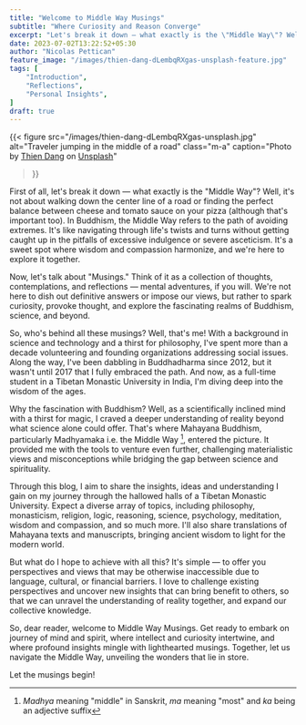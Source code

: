 ```yaml
---
title: "Welcome to Middle Way Musings"
subtitle: "Where Curiosity and Reason Converge"
excerpt: "Let's break it down — what exactly is the \"Middle Way\"? Well, it's not about walking down the center line of a road or finding the perfect balance between cheese and tomato sauce on your pizza (although that's important too..."
date: 2023-07-02T13:22:52+05:30
author: "Nicolas Pettican"
feature_image: "/images/thien-dang-dLembqRXgas-unsplash-feature.jpg"
tags: [
    "Introduction",
    "Reflections",
    "Personal Insights",
]
draft: true
---
```


{{< figure 
    src="/images/thien-dang-dLembqRXgas-unsplash.jpg" 
    alt="Traveler jumping in the middle of a road" 
    class="m-a"
    caption="Photo by [Thien Dang](https://unsplash.com/@th_dangvu?utm_source=unsplash&utm_medium=referral&utm_content=creditCopyText) on [Unsplash](https://unsplash.com/photos/dLembqRXgas?utm_source=unsplash&utm_medium=referral&utm_content=creditCopyText)"
>}}
  

First of all, let's break it down — what exactly is the "Middle Way"? Well, it's not about walking down the center line of a road or finding the perfect balance between cheese and tomato sauce on your pizza (although that's important too). In Buddhism, the Middle Way refers to the path of avoiding extremes. It's like navigating through life's twists and turns without getting caught up in the pitfalls of excessive indulgence or severe asceticism. It's a sweet spot where wisdom and compassion harmonize, and we're here to explore it together.

Now, let's talk about "Musings." Think of it as a collection of thoughts, contemplations, and reflections — mental adventures, if you will. We're not here to dish out definitive answers or impose our views, but rather to spark curiosity, provoke thought, and explore the fascinating realms of Buddhism, science, and beyond.

So, who's behind all these musings? Well, that's me! With a background in science and technology and a thirst for philosophy, I've spent more than a decade volunteering and founding organizations addressing social issues. Along the way, I've been dabbling in Buddhadharma since 2012, but it wasn't until 2017 that I fully embraced the path. And now, as a full-time student in a Tibetan Monastic University in India, I'm diving deep into the wisdom of the ages.

Why the fascination with Buddhism? Well, as a scientifically inclined mind with a thirst for magic, I craved a deeper understanding of reality beyond what science alone could offer. That's where Mahayana Buddhism, particularly Madhyamaka i.e. the Middle Way [^1], entered the picture. It provided me with the tools to venture even further, challenging materialistic views and misconceptions while bridging the gap between science and spirituality.

Through this blog, I aim to share the insights, ideas and understanding I gain on my journey through the hallowed halls of a Tibetan Monastic University. Expect a diverse array of topics, including philosophy, monasticism, religion, logic, reasoning, science, psychology, meditation, wisdom and compassion, and so much more. I'll also share translations of Mahayana texts and manuscripts, bringing ancient wisdom to light for the modern world.

But what do I hope to achieve with all this? It's simple — to offer you perspectives and views that may be otherwise inaccessible due to language, cultural, or financial barriers. I love to challenge existing perspectives and uncover new insights that can bring benefit to others, so that we can unravel the understanding of reality together, and expand our collective knowledge.

So, dear reader, welcome to Middle Way Musings. Get ready to embark on journey of mind and spirit, where intellect and curiosity intertwine, and where profound insights mingle with lighthearted musings. Together, let us navigate the Middle Way, unveiling the wonders that lie in store.

Let the musings begin!

[^1]: _Madhya_ meaning "middle" in Sanskrit, _ma_ meaning "most" and _ka_ being an adjective suffix
